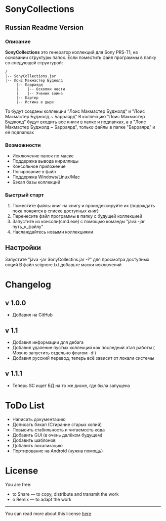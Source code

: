 # SonyCollections


## Russian Readme Version


### Описание

**SonyCollections** это генератор коллекций для Sony PRS-T1, на основании структуры папок.
Если поместить файл программы в папку со следующей структурой:

	/
	|-- SonyCollections.jar
	|-- Лоис Макмастер Буджолд
	     |-- Барраярд
	     |    |-- Осколки чести
	     |    |-- Ученик воина
	     |-- Бартер
	     |-- Истина в дыре

То будут созданы коллекции "Лоис Макмастер Буджолд" и "Лоис Макмастер Буджолд ~ Барраярд"
В коллекцию "Лоис Макмастер Буджолд" будут входить все книги в папке и подпапках, а в "Лоис Макмастер Буджолд ~ Барраярд", только файлы в папке "Барраярд" и её подпапках

### Возможности

* Исключение папок по маске
* Поддержка вывода кириллицы
* Консольное приложение
* Логирование в файл
* Поддержка Windows/Linux/Mac
* Бэкап базы коллекций

### Быстрый старт

1. Поместите файлы книг на книгу и проиндексируйте их (подождать пока появятся в списке доступных книг)
2. Перенесите файл программы в папку с будущей коллекцией
3. Запустите из консоли(cmd.exe) с помощью команды "java -jar путь_к_файлу"
4. Наслаждайтесь новыми коллекциями

Настройки
------------
Запустите "java -jar SonyCollectins.jar -?" для просмотра доступных опций 
В файл scignore.txt добавьте маски исключений

Changelog
=========

v 1.0.0
-----

* Добавил на GitHub

v 1.1
-----
* Добавил информации для дебага
* Добавил удаление пустых коллекций как последний этап работы ( Можно запустить отдельно флагом -d )
* Добавил русский перевод, теперь всё зависит от локали системы

v 1.1.1
-----
* Теперь SC ищет БД на то же диске, где была запущена

ToDo List
=========

* Написать документацию
* Дописать бэкап (Стирание старых копий)
* Повысить стабильность и читаемость кода
* Добавить GUI (в очень далёком будущем)
* Добавить шаблонов
* Добавить локализацию
* Портирование на Android (нужна помощь)

License
=========

You are free:

* to Share — to copy, distribute and transmit the work
* o Remix — to adapt the work

-----
You can read more about this license [here](http://creativecommons.org/licenses/by-nc-sa/3.0/)